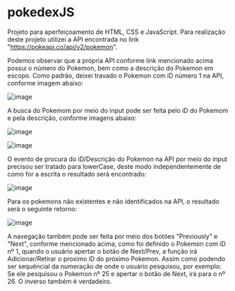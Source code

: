 # pokedexJS
Projeto para aperfeiçoamento de HTML, CSS e JavaScript. Para realização deste projeto utilizei a API encontrada no link "https://pokeapi.co/api/v2/pokemon".

Podemos observar que a própria API conforme link mencionado acima possui o número do Pokemon, bem como a descrição do Pokemon em escopo.
Como padrão, deixei travado o Pokemon com iD número 1 na API, conforme imagem abaixo:

![image](https://user-images.githubusercontent.com/86863914/181640885-13bc5e93-7bff-47a2-94fe-464d706fda28.png)


A busca do Pokemom por meio do input pode ser feita pelo iD do Pokemom e pela descrição, conforme imagens abaixo:

![image](https://user-images.githubusercontent.com/86863914/181641710-0ff751dc-6696-48ad-825b-02dddc632043.png)

![image](https://user-images.githubusercontent.com/86863914/181643333-419f7b05-6860-4125-98ea-4503a26e5a89.png)



O evento de procura do iD/Descrição do Pokemon na API por meio do input precisou ser tratado para lowerCase, deste modo independentemente de como for a escrita o resultado será encontrado:

![image](https://user-images.githubusercontent.com/86863914/181642238-9318130f-c414-4b64-aafd-5e756226896b.png)

Para os pokemons não existentes e não identificados na API, o resultado será o seguinte retorno:

![image](https://user-images.githubusercontent.com/86863914/181642440-7eb3680a-8c0e-4c43-b21a-fcaf3c8af1bc.png)


A navegação também pode ser feita por meio dos botões "Previously" e "Next", conforme mencionado acima, como foi definido o Pokemon com iD nº 1, quando o usuário apertar o botão de Next/Prev, a função irá Adicionar/Retirar o proximo iD do próximo Pokemon.
Assim como podendo ser sequêncial da numeração de onde o usuário pesquisou, por exemplo: Se ele pesquisou o Pokemon nº 25 e apertar o botão de Next, irá para o nº 26. O inverso também é verdadeiro.
